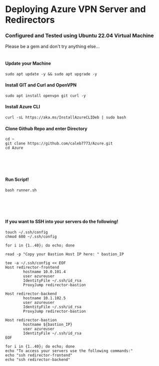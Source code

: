 # Deploying Azure VPN Server and Redirectors

### Configured and Tested using Ubuntu 22.04 Virtual Machine
Please be a gem and don't try anything else...
<br><br>
#### Update your Machine
```
sudo apt update -y && sudo apt upgrade -y
```
#### Install GIT and Curl and OpenVPN
```
sudo apt install openvpn git curl -y
```
#### Install Azure CLI
```
curl -sL https://aka.ms/InstallAzureCLIDeb | sudo bash
```
#### Clone Github Repo and enter Directory
```
cd ~
git clone https://github.com/caleb7773/Azure.git
cd Azure
```
<br><br><br>
#### Run Script!
```
bash runner.sh
```

<br><br><br>
#### If you want to SSH into your servers do the following!
```
touch ~/.ssh/config
chmod 600 ~/.ssh/config

for i in {1..40}; do echo; done

read -p "Copy your Bastion Host IP here: " bastion_IP

tee -a ~/.ssh/config << EOF
Host redirector-frontend
        hostname 10.0.101.4
        user azureuser
        IdentityFile ~/.ssh/id_rsa
        ProxyJump redirector-bastion

Host redirector-backend
        hostname 10.1.102.5
        user azureuser
        IdentityFile ~/.ssh/id_rsa
        ProxyJump redirector-bastion

Host redirector-bastion
        hostname ${bastion_IP}
        user azureuser
        IdentityFile ~/.ssh/id_rsa
EOF

for i in {1..40}; do echo; done
echo "To access your servers use the following commands:"
echo "ssh redirector-frontend"
echo "ssh redirector-backend"
```

